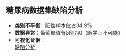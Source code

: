 ## 糖尿病数据集缺陷分析  
- **类别不平衡**：阳性样本仅占34.9%  
- **数据异常**：葡萄糖值有5例为0（医学上不可能）  
- **可视化证据**：  
[缺陷分析](data_issues.png)  
